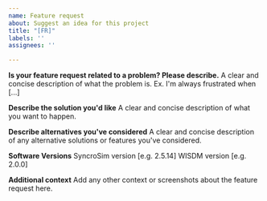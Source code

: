 ```yaml
---
name: Feature request
about: Suggest an idea for this project
title: "[FR]"
labels: ''
assignees: ''

---
```


**Is your feature request related to a problem? Please describe.**
A clear and concise description of what the problem is. Ex. I'm always frustrated when [...]

**Describe the solution you'd like**
A clear and concise description of what you want to happen.

**Describe alternatives you've considered**
A clear and concise description of any alternative solutions or features you've considered.

**Software Versions**
SyncroSim version [e.g. 2.5.14]
WISDM version [e.g. 2.0.0]

**Additional context**
Add any other context or screenshots about the feature request here.
